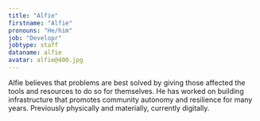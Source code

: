 ```yaml
---
title: "Alfie"
firstname: "Alfie"
pronouns: "He/him"
job: "Developr"
jobtype: staff
dataname: alfie
avatar: alfie@400.jpg
---
```


Alfie believes that problems are best solved by giving those affected the tools and resources to do so for themselves. He has worked on building infrastructure that promotes community autonomy and resilience for many years. Previously physically and materially, currently digitally.

